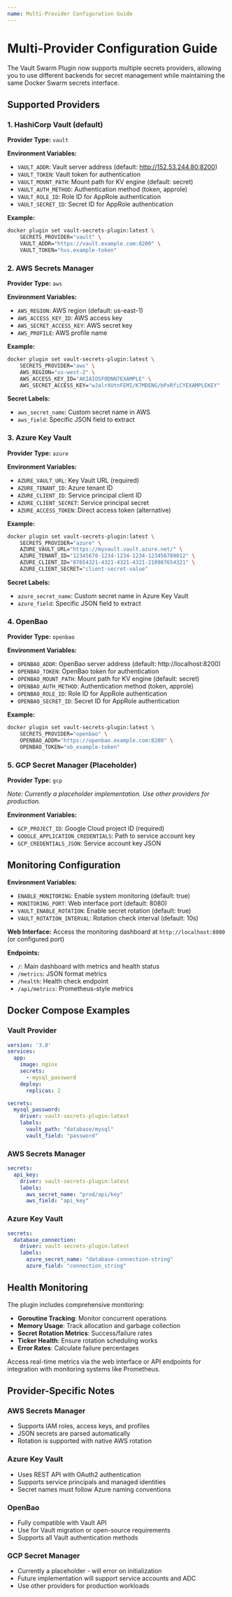 ```yaml
---
name: Multi-Provider Configuration Guide
---
```


# Multi-Provider Configuration Guide

The Vault Swarm Plugin now supports multiple secrets providers, allowing you to use different backends for secret management while maintaining the same Docker Swarm secrets interface.

## Supported Providers

### 1. HashiCorp Vault (default)
**Provider Type:** `vault`

**Environment Variables:**
- `VAULT_ADDR`: Vault server address (default: http://152.53.244.80:8200)
- `VAULT_TOKEN`: Vault token for authentication
- `VAULT_MOUNT_PATH`: Mount path for KV engine (default: secret)
- `VAULT_AUTH_METHOD`: Authentication method (token, approle)
- `VAULT_ROLE_ID`: Role ID for AppRole authentication
- `VAULT_SECRET_ID`: Secret ID for AppRole authentication

**Example:**
```bash
docker plugin set vault-secrets-plugin:latest \
    SECRETS_PROVIDER="vault" \
    VAULT_ADDR="https://vault.example.com:8200" \
    VAULT_TOKEN="hvs.example-token"
```

### 2. AWS Secrets Manager
**Provider Type:** `aws`

**Environment Variables:**
- `AWS_REGION`: AWS region (default: us-east-1)
- `AWS_ACCESS_KEY_ID`: AWS access key
- `AWS_SECRET_ACCESS_KEY`: AWS secret key
- `AWS_PROFILE`: AWS profile name

**Example:**
```bash
docker plugin set vault-secrets-plugin:latest \
    SECRETS_PROVIDER="aws" \
    AWS_REGION="us-west-2" \
    AWS_ACCESS_KEY_ID="AKIAIOSFODNN7EXAMPLE" \
    AWS_SECRET_ACCESS_KEY="wJalrXUtnFEMI/K7MDENG/bPxRfiCYEXAMPLEKEY"
```

**Secret Labels:**
- `aws_secret_name`: Custom secret name in AWS
- `aws_field`: Specific JSON field to extract

### 3. Azure Key Vault
**Provider Type:** `azure`

**Environment Variables:**
- `AZURE_VAULT_URL`: Key Vault URL (required)
- `AZURE_TENANT_ID`: Azure tenant ID
- `AZURE_CLIENT_ID`: Service principal client ID
- `AZURE_CLIENT_SECRET`: Service principal secret
- `AZURE_ACCESS_TOKEN`: Direct access token (alternative)

**Example:**
```bash
docker plugin set vault-secrets-plugin:latest \
    SECRETS_PROVIDER="azure" \
    AZURE_VAULT_URL="https://myvault.vault.azure.net/" \
    AZURE_TENANT_ID="12345678-1234-1234-1234-123456789012" \
    AZURE_CLIENT_ID="87654321-4321-4321-4321-210987654321" \
    AZURE_CLIENT_SECRET="client-secret-value"
```

**Secret Labels:**
- `azure_secret_name`: Custom secret name in Azure Key Vault
- `azure_field`: Specific JSON field to extract

### 4. OpenBao
**Provider Type:** `openbao`

**Environment Variables:**
- `OPENBAO_ADDR`: OpenBao server address (default: http://localhost:8200)
- `OPENBAO_TOKEN`: OpenBao token for authentication
- `OPENBAO_MOUNT_PATH`: Mount path for KV engine (default: secret)
- `OPENBAO_AUTH_METHOD`: Authentication method (token, approle)
- `OPENBAO_ROLE_ID`: Role ID for AppRole authentication
- `OPENBAO_SECRET_ID`: Secret ID for AppRole authentication

**Example:**
```bash
docker plugin set vault-secrets-plugin:latest \
    SECRETS_PROVIDER="openbao" \
    OPENBAO_ADDR="https://openbao.example.com:8200" \
    OPENBAO_TOKEN="ob_example-token"
```

### 5. GCP Secret Manager (Placeholder)
**Provider Type:** `gcp`

*Note: Currently a placeholder implementation. Use other providers for production.*

**Environment Variables:**
- `GCP_PROJECT_ID`: Google Cloud project ID (required)
- `GOOGLE_APPLICATION_CREDENTIALS`: Path to service account key
- `GCP_CREDENTIALS_JSON`: Service account key JSON

## Monitoring Configuration

**Environment Variables:**
- `ENABLE_MONITORING`: Enable system monitoring (default: true)
- `MONITORING_PORT`: Web interface port (default: 8080)
- `VAULT_ENABLE_ROTATION`: Enable secret rotation (default: true)
- `VAULT_ROTATION_INTERVAL`: Rotation check interval (default: 10s)

**Web Interface:**
Access the monitoring dashboard at `http://localhost:8080` (or configured port)

**Endpoints:**
- `/`: Main dashboard with metrics and health status
- `/metrics`: JSON format metrics
- `/health`: Health check endpoint
- `/api/metrics`: Prometheus-style metrics

## Docker Compose Examples

### Vault Provider
```yaml
version: '3.8'
services:
  app:
    image: nginx
    secrets:
      - mysql_password
    deploy:
      replicas: 2

secrets:
  mysql_password:
    driver: vault-secrets-plugin:latest
    labels:
      vault_path: "database/mysql"
      vault_field: "password"
```

### AWS Secrets Manager
```yaml
secrets:
  api_key:
    driver: vault-secrets-plugin:latest
    labels:
      aws_secret_name: "prod/api/key"
      aws_field: "api_key"
```

### Azure Key Vault
```yaml
secrets:
  database_connection:
    driver: vault-secrets-plugin:latest
    labels:
      azure_secret_name: "database-connection-string"
      azure_field: "connection_string"
```

## Health Monitoring

The plugin includes comprehensive monitoring:

- **Goroutine Tracking**: Monitor concurrent operations
- **Memory Usage**: Track allocation and garbage collection
- **Secret Rotation Metrics**: Success/failure rates
- **Ticker Health**: Ensure rotation scheduling works
- **Error Rates**: Calculate failure percentages

Access real-time metrics via the web interface or API endpoints for integration with monitoring systems like Prometheus.

## Provider-Specific Notes

### AWS Secrets Manager
- Supports IAM roles, access keys, and profiles
- JSON secrets are parsed automatically
- Rotation is supported with native AWS rotation

### Azure Key Vault
- Uses REST API with OAuth2 authentication
- Supports service principals and managed identities
- Secret names must follow Azure naming conventions

### OpenBao
- Fully compatible with Vault API
- Use for Vault migration or open-source requirements
- Supports all Vault authentication methods

### GCP Secret Manager
- Currently a placeholder - will error on initialization
- Future implementation will support service accounts and ADC
- Use other providers for production workloads